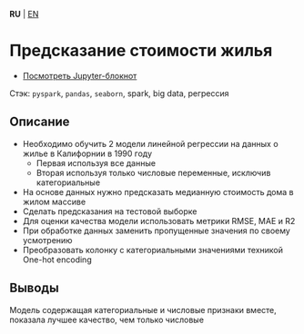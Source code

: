 **RU** | [EN](README.md)

# Предсказание стоимости жилья

- [Посмотреть Jupyter-блокнот](spark_prediction_house_cost_ru.ipynb)

Стэк: `pyspark`, `pandas`, `seaborn`, spark, big data, регрессия

## Описание

- Необходимо обучить 2 модели линейной регрессии на данных о жилье в Калифорнии в 1990 году
    - Первая используя все данные
    - Вторая используя только числовые переменные, исключив категориальные
- На основе данных нужно предсказать медианную стоимость дома в жилом массиве
- Сделать предсказания на тестовой выборке
- Для оценки качества модели использовать метрики RMSE, MAE и R2
- При обработке данных заменить пропущенные значения по своему усмотрению
- Преобразовать колонку с категориальными значениями техникой One-hot encoding

## Выводы

Модель содержащая категориальные и числовые признаки вместе, показала лучшее качество, чем только числовые